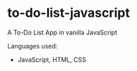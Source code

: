 # to-do-list-javascript

A To-Do List App in vanilla JavaScript

Languages used:

- JavaScript, HTML, CSS
